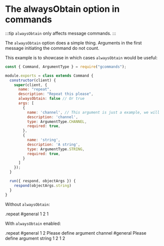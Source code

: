 # The alwaysObtain option in commands

:::tip
`alwaysObtain` only affects message commands.
:::

The `alwaysObtain` option does a simple thing. Arguments in the first message initiating the command do not count.

This example is to showcase in which cases `alwaysObtain` would be useful:

```js
const { Command, ArgumentType } = require("gcommands");

module.exports = class extends Command {
  constructor(client) {
    super(client, {
      name: "repeat",
      description: "Repeat this please",
      alwaysObtain: false // Or true
      args: [
        {
          name: 'channel', // This argument is just a example, we will not use it
          description: 'channel',
          type: ArgumentType.CHANNEL,
          required: true,
        },
        {
          name: 'string',
          description: 'A string',
          type: ArgumentType.STRING,
          required: true,
        }
      ]
    });
  }

  run({ respond, objectArgs }) {
    respond(objectArgs.string)
  }
}
```

Without `alwaysObtain`:

<div is="dis-messages">
    <dis-messages>
        <dis-message profile="izboxo">
            .repeat #general 1 2
        </dis-message>
        <dis-message profile="gcommands">
            1
        </dis-message>
    </dis-messages>
</div>

With `alwaysObtain` enabled:

<div is="dis-messages">
    <dis-messages>
        <dis-message profile="izboxo">
            .repeat #general 1 2
        </dis-message>
        <dis-message profile="gcommands">
            Please define argument channel
        </dis-message>
        <dis-message profile="izboxo">
            #general
        </dis-message>
        <dis-message profile="gcommands">
            Please define argument string
        </dis-message>
        <dis-message profile="izboxo">
            1 2
        </dis-message>
        <dis-message profile="gcommands">
            1 2
        </dis-message>
    </dis-messages>
</div>